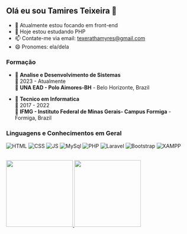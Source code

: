 ## Olá eu sou Tamires Teixeira 👋

- 🔭 Atualmente estou focando em front-end 
- 🌱 Hoje estou estudando PHP 
- 📫 Contate-me via email: texerathamyres@gmail.com
- 😄 Pronomes: ela/dela 
  
### Formação 
  
- 📖 **Analise e Desenvolvimento de Sistemas**\
📆 2023 - Atualmente\
📍 **UNA EAD - Polo Aimores-BH** - Belo Horizonte, Brazil

- 📖 **Tecnico em Informatica**\
📆 2017 - 2022\
📍 **IFMG - Instituto Federal de Minas Gerais- Campus Formiga** - Formiga, Brazil
  
### Linguagens e Conhecimentos em Geral

![HTML](https://img.shields.io/badge/HTML5-E34F26?style=for-the-badge&logo=html5&logoColor=white)
![CSS](https://img.shields.io/badge/CSS3-1572B6?style=for-the-badge&logo=css3&logoColor=white)
![JS](https://img.shields.io/badge/JavaScript-323330?style=for-the-badge&logo=javascript&logoColor=F7DF1E)
![MySql](https://img.shields.io/badge/MySQL-005C84?style=for-the-badge&logo=mysql&logoColor=white)
![PHP](https://img.shields.io/badge/PHP-777BB4?style=for-the-badge&logo=php&logoColor=white)
![Laravel](https://img.shields.io/badge/Laravel-FF2D20?style=for-the-badge&logo=laravel&logoColor=white)
![Bootstrap](https://img.shields.io/badge/Bootstrap-563D7C?style=for-the-badge&logo=bootstrap&logoColor=white)
![XAMPP](https://img.shields.io/badge/Xampp-F37623?style=for-the-badge&logo=xampp&logoColor=white)

##

<div align="left">
  <a href="https://github.com/tataifmg">
  <img height="180em" src="https://github-readme-stats.vercel.app/api?username=tataifmg&show_icons=true&theme=midnight-purple&include_all_commits=true&count_private=true"/>
  <img height="180em" src="https://github-readme-stats.vercel.app/api/top-langs/?username=tataifmg&layout=compact&langs_count=16&theme=midnight-purple"/>
</div>
<br>

##
